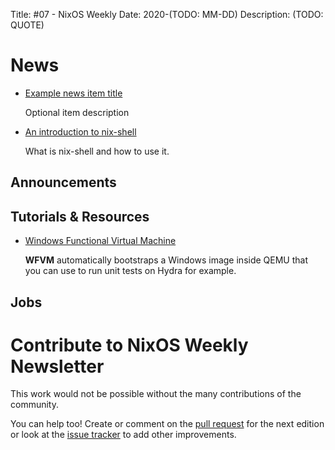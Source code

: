 Title: #07 - NixOS Weekly
Date: 2020-(TODO: MM-DD)
Description: (TODO: QUOTE)

# News

- [Example news item title](http://example.com)

  Optional item description

- [An introduction to nix-shell](https://ghedam.at/15978/an-introduction-to-nix-shell)

  What is nix-shell and how to use it.

## Announcements

## Tutorials & Resources

- [Windows Functional Virtual Machine](https://git.m-labs.hk/M-Labs/wfvm)

  **WFVM** automatically bootstraps a Windows image inside QEMU that you can use
 to run unit tests on Hydra for example.

## Jobs

# Contribute to NixOS Weekly Newsletter

This work would not be possible without the many contributions of the community.

You can help too! Create or comment on the [pull request](https://github.com/NixOS/nixos-weekly/pulls)
for the next edition or look at the
[issue tracker](https://github.com/NixOS/nixos-weekly/issues) to add other improvements.

